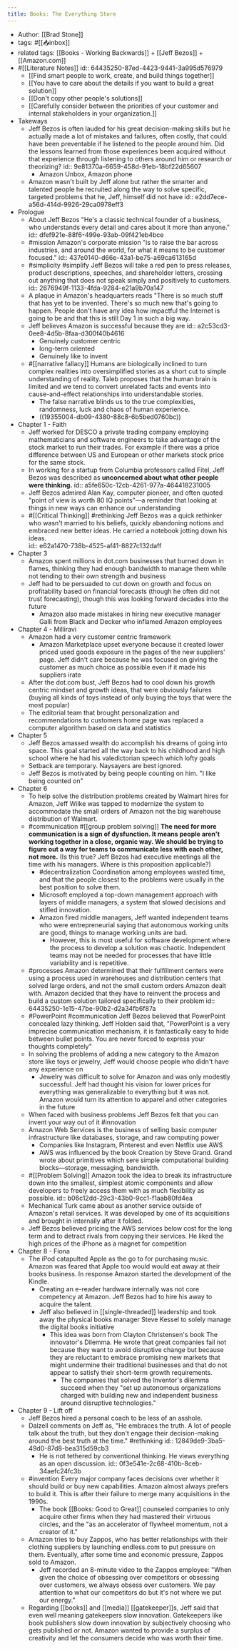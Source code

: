```yaml
---
title: Books: The Everything Store
---
```


- Author: [[Brad Stone]]
- tags: #[[📥inbox]]
- related tags: [[Books - Working Backwards]] + [[Jeff Bezos]] + [[Amazon.com]]
- #[[Literature Notes]]
  id:: 64435250-87ed-4423-9441-3a995d576979
	- [[Find smart people to work, create, and build things together]]
	- [[You have to care about the details if you want to build a great solution]]
	- [[Don't copy other people's solutions]]
	- [[Carefully consider between the priorities of your customer and internal stakeholders in your organization.]]
- Takeways
	- Jeff Bezos is often lauded for his great decision-making skills but he actually made a lot of mistakes and failures, often costly, that could have been preventable if he listened to the people around him. Did the lessons learned from those experiences been acquired without that experience through listening to others around him or research or theorizing?
	  id:: 9e81370a-6659-458d-91eb-18bf22d65607
		- Amazon Unbox, Amazon phone
	- Amazon wasn't built by Jeff alone but rather the smarter and talented people he recruited along the way to solve specific, targeted problems that he, Jeff, himself did not have 
	  id:: e2dd7ece-a56d-414d-9926-29ca0978eff3
- Prologue
	- About Jeff Bezos "He's a classic technical founder of a business, who understands every detail and cares about it more than anyone."
	  id:: dfef921e-88f6-499e-93ab-09f421eb4bce
	- #mission Amazon's corporate mission "is to raise the bar across industries, and around the world, for what it means to be customer focused."
	  id:: 437e0140-d66e-43a1-be75-a69ca613165d
	- #simplicity #simplify Jeff Bezos will take a red pen to press releases, product descriptions, speeches, and shareholder letters, crossing out anything that does not speak simply and positively to customers.
	  id:: 2676949f-1133-4fda-9284-e21a9b70a147
	- A plaque in Amazon's headquarters reads "There is so much stuff that has yet to be invented. There's so much new that's going to happen. People don't have any idea how impactful the Internet is going to be and that this is still Day 1 in such a big way.
	- Jeff believes Amazon is successful because they are
	  id:: a2c53cd3-0ee8-4d5b-8faa-d300f40b4616
		- Genuinely customer centric
		- long-term oriented
		- Genuinely like to invent
	- #[[narrative fallacy]] Humans are biologically inclined to turn complex realities into oversimplified stories as a short cut to simple understanding of reality. Taleb proposes that the human brain is limited and we tend to convert unrelated facts and events into cause-and-effect relationships into understandable stories.
		- The false narrative blinds us to the true complexities, randomness, luck and chaos of human experience.
		- ((19355004-db09-4380-88c8-6b5bed0760bc))
- Chapter 1 - Faith
	- Jeff worked for DESCO a private trading company employing mathematicians and software engineers to take advantage of the stock market to run their trades. For example if there was a price difference between US and European or other markets stock price for the same stock.
	- In working for a startup from Columbia professors called Fitel, Jeff Bezos was described as __unconcerned about what other people were thinking.__
	  id:: a5fe650c-12cb-4261-977a-464418231005
	- Jeff Bezos admired Alan Kay,  computer pioneer, and often quoted "point of view is worth 80 IQ points"—a reminder that looking at things in new ways can enhance our understanding
	- #[[Critical Thinking]] #rethinking Jeff Bezos was a quick rethinker who wasn't married to his beliefs, quickly abandoning notions and embraced new better ideas. He carried a notebook jotting down his ideas.  
	  id:: e62a1470-738b-4525-af41-8827c132daff
- Chapter 3
	- Amazon spent millions in dot.com businesses that burned down in flames, thinking they had enough bandwidth to manage them while not tending to their own strength and business
	- Jeff had to be persuaded to cut down on growth and focus on profitability based on financial forecasts (though he often did not trust forecasting), though this was looking forward decades into the future
		- Amazon also made mistakes in hiring new executive manager Galli from Black and Decker who inflamed Amazon employees
- Chapter 4 - Milliravi
	- Amazon had a very customer centric framework
		- Amazon Marketplace upset everyone because it created lower priced used goods exposure in the pages of the new suppliers' page. Jeff didn't care because he was focused on giving the customer as much choice as possible even if it made his suppliers irate
	- After the dot.com bust, Jeff Bezos had to cool down his growth centric mindset and growth ideas, that were obviously failures (buying all kinds of toys instead of only buying the toys that were the most popular)
	- The editorial team that brought personalization and recommendations to customers home page was replaced a computer algorithm based on data and statistics
- Chapter 5
	- Jeff Bezos amassed wealth do accomplish his dreams of going into space. This goal started all the way back to his childhood and high school where he had his valedictorian speech which lofty goals
	- Setback are temporary. Naysayers are best ignored.
	- Jeff Bezos is motivated by being people counting on him. "I like being counted on"
- Chapter 6
	- To help solve the distribution problems created by Walmart hires for Amazon, Jeff Wilke was tapped to modernize the system to accommodate the small orders of Amazon not the big warehouse distribution of Walmart.
	- #communication #[[group problem solving]] **The need for more communication is a sign of dysfunction. It means people aren't working together in a close, organic way. We should be trying to figure out a way for teams to communicate less with each other, not more.**  (Is this true? Jeff Bezos had executive meetings all the time with his managers. Where is this proposition applicable?)
		- #decentralization Coordination among employees wasted time, and that the people closest to the problems were usually in the best position to solve them.
		- Microsoft employed a top-down management approach with layers of middle managers, a system that slowed decisions and stifled innovation.
		- Amazon fired middle managers, Jeff wanted independent teams who were entrepreneurial saying that autonomous working units are good, things to manage working units are bad.
			- However, this is most useful for software development where the process to develop a solution was chaotic. Independent teams may not be needed for processes that have little variability and is repetitive.
	- #processes Amazon determined that their fulfillment centers were using a process used in warehouses and distribution centers that solved large orders, and not the small custom orders Amazon dealt with. Amazon decided that they have to reinvent the process and build a custom solution tailored specifically to their problem
	  id:: 64435250-1e15-47be-90b2-d2a34fb6f87a
	- #PowerPoint #communication Jeff Bezos believed that PowerPoint concealed lazy thinking. Jeff Holden said that, "PowerPoint is a very imprecise communication mechanism, it is fantastically easy to hide between bullet points. You are never forced to express your thoughts completely"
	- In solving the problems of adding a new category to the Amazon store like toys or jewelry, Jeff would choose people who didn't have any experience on
		- Jewelry was difficult to solve for Amazon and was only modestly successful. Jeff had thought his vision for lower prices for everything was generalizable to everything but it was not. Amazon would turn its attention to apparel and other categories in the future
	- When faced with business problems Jeff Bezos felt that you can invent your way out of it #innovation
	- Amazon Web Services is the business of selling basic computer infrastructure like databases, storage, and raw computing power
		- Companies like Instagram, Pinterest and even Netflix use AWS
		- AWS was influenced by the book Creation by Steve Grand. Grand wrote about primitives which sere simple computational building blocks—storage, messaging, bandwidth.
	- #[[Problem Solving]] Amazon took the idea to break its infrastructure down into the smallest, simplest atomic components and allow developers to freely access them with as much flexibility as possible. 
	  id:: b06c12dd-29c3-43b0-9cc1-f1aab80fd4ea
	- Mechanical Turk came about as another service outside of Amazon's retail services. It was developed by one of its acquisitions and brought in internally after it folded.
	- Jeff Bezos believed pricing the AWS services below cost for the long term and to detract rivals from copying their services. He liked the high prices of the iPhone as a magnet for competition
- Chapter 8 - Fiona
	- The iPod catapulted Apple as the go to for purchasing music. Amazon was feared that Apple too would would eat away at their books business. In response Amazon started the development of the Kindle.
		- Creating an e-reader hardware internally was not core competency at Amazon. Jeff Bezos had to hire his away to acquire the talent.
		- Jeff also believed in [[single-threaded]] leadership and took away the physical books manager Steve Kessel to solely manage the digital books initiative
			- This idea was born from Clayton Christensen's book The innovator's Dilemma. He wrote that great companies fail not because they want to avoid disruptive change but because they are reluctant to embrace promising new markets that might undermine their traditional businesses and that do not appear to satisfy their short-term growth requirements.
				- The companies that solved the Inventor's dilemma succeed when they "set up autonomous organizations charged with building new and independent business around disruptive technologies."
- Chapter 9 - Lift off
	- Jeff Bezos hired a personal coach to be less of an asshole.
	- Dalzell comments on Jeff as, "He embraces the truth. A lot of people talk about the truth, but they don't engage their decision-making around the best truth at the time." #rethinking
	  id:: 12849de9-3ba5-49d0-87d8-bea315d59cb3
		- He is not tethered by conventional thinking. He views everything as an open discussion.
		  id:: 0f3e541e-2c68-410b-8ceb-34aefc24fc3b
	- #invention Every major company faces decisions over whether it should build or buy new capabilities. Amazon almost always prefers to build it. This is after their failure to merge many acquisitions in the 1990s.
		- The book [[Books: Good to Great]] counseled companies to only acquire other firms when they had mastered their virtuous circles, and the "as an accelerator of flywheel momentum, not a creator of it."
	- Amazon tries to buy Zappos, who has better relationships with their clothing suppliers by launching endless.com to put pressure on them. Eventually, after some time and economic pressure, Zappos sold to Amazon.
		- Jeff recorded an 8-minute video to the Zappos employee: "When given the choice of obsessing over competitors or obsessing over customers, we always obsess over customers. We pay attention to what our competitors do but it's not where we put our energy."
	- Regarding [[books]] and [[media]] [[gatekeeper]]s, Jeff said that even well meaning gatekeepers slow innovation. Gatekeepers like book publishers slow down innovation by subjectively choosing who gets published or not. Amazon wanted to provide a surplus of creativity and let the consumers decide who was worth their time.